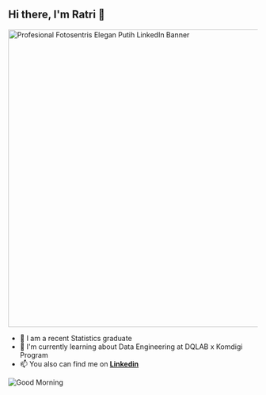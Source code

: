 ## Hi there, I'm Ratri 👋

<img width="2000" height="600" alt="Profesional Fotosentris Elegan Putih LinkedIn Banner" src="https://github.com/user-attachments/assets/3831a682-ee5c-448a-9e48-5fa6cf76c1c3" />

- 🔭 I am a recent Statistics graduate
- 🌱 I'm currently learning about Data Engineering at DQLAB x Komdigi Program
- 📫 You also can find me on [**Linkedin**](https://www.linkedin.com/in/ratri-sintya-wardhani-61b510205/)

![Good Morning](https://github.com/user-attachments/assets/5ae72620-ae7c-4b15-be5d-3d00a557d767)
